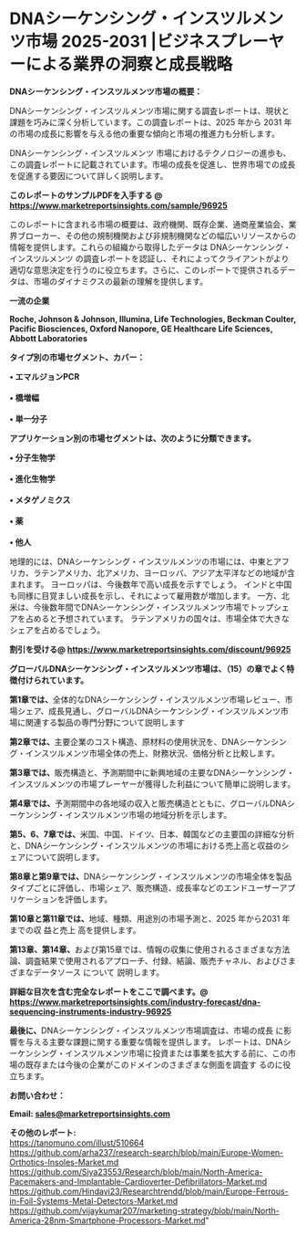# DNAシーケンシング・インスツルメンツ市場 2025-2031 |ビジネスプレーヤーによる業界の洞察と成長戦略

<strong><b>DNAシーケンシング・インスツルメンツ市場の概要：</b></strong>

DNAシーケンシング・インスツルメンツ市場に関する調査レポートは、現状と課題を巧みに深く分析しています。この調査レポートは、2025 年から 2031 年の市場の成長に影響を与える他の重要な傾向と市場の推進力も分析します。

DNAシーケンシング・インスツルメンツ 市場におけるテクノロジーの進歩も、この調査レポートに記載されています。市場の成長を促進し、世界市場での成長を促進する要因について詳しく説明します。

<strong>このレポートのサンプルPDFを入手する @ <a href=https://www.marketreportsinsights.com/sample/96925>https://www.marketreportsinsights.com/sample/96925</a></strong>

このレポートに含まれる市場の概要は、政府機関、既存企業、通商産業協会、業界ブローカー、その他の規制機関および非規制機関などの幅広いリソースからの情報を提供します。これらの組織から取得したデータは DNAシーケンシング・インスツルメンツ の調査レポートを認証し、それによってクライアントがより適切な意思決定を行うのに役立ちます。さらに、このレポートで提供されるデータは、市場のダイナミクスの最新の理解を提供します。

<strong>一流の企業</strong>

<strong><b>Roche, Johnson & Johnson, Illumina, Life Technologies, Beckman Coulter, Pacific Biosciences, Oxford Nanopore, GE Healthcare Life Sciences, Abbott Laboratories</b></strong>

<strong><b>タイプ別の市場セグメント、カバー：</b></strong>

<strong>• エマルジョンPCR<br><br>• 橋増幅<br><br>• 単一分子</strong>

<strong><b>アプリケーション別の市場セグメントは、次のように分類できます。</b></strong>

<strong>• 分子生物学<br><br>• 進化生物学<br><br>• メタゲノミクス<br><br>• 薬<br><br>• 他人</strong>

 地理的には、DNAシーケンシング・インスツルメンツの市場には、中東とアフリカ、ラテンアメリカ、北アメリカ、ヨーロッパ、アジア太平洋などの地域が含まれます。 ヨーロッパは、今後数年で高い成長を示すでしょう。 インドと中国も同様に目覚ましい成長を示し、それによって雇用数が増加します。 一方、北米は、今後数年間でDNAシーケンシング・インスツルメンツ市場でトップシェアを占めると予想されています。 ラテンアメリカの国々は、市場全体で大きなシェアを占めるでしょう。

<strong>割引を受ける@ <a href=https://www.marketreportsinsights.com/discount/96925>https://www.marketreportsinsights.com/discount/96925</a></strong>

<strong><b>グローバルDNAシーケンシング・インスツルメンツ市場は、（15）の章でよく特徴付けられています。</b></strong>

<strong><b>第</b></strong><strong><b>1章では、</b></strong>全体的なDNAシーケンシング・インスツルメンツ市場レビュー、市場シェア、成長見通し、グローバルDNAシーケンシング・インスツルメンツ市場に関連する製品の専門分野について説明します

<strong><b>第2章では、</b></strong>主要企業のコスト構造、原材料の使用状況を、DNAシーケンシング・インスツルメンツ市場全体の売上、財務状況、価格分析と比較します。

<strong><b>第3章では、</b></strong>販売構造と、予測期間中に新興地域の主要なDNAシーケンシング・インスツルメンツの市場プレーヤーが獲得した利益について簡単に説明します。

<strong><b>第4章では、</b></strong>予測期間中の各地域の収入と販売構造とともに、グローバルDNAシーケンシング・インスツルメンツ市場の地域分析を示します。

<strong><b>第5、6、7章では、</b></strong>米国、中国、ドイツ、日本、韓国などの主要国の詳細な分析と、DNAシーケンシング・インスツルメンツの市場における売上高と収益のシェアについて説明します。

<strong><b>第8章と第9章では、</b></strong>DNAシーケンシング・インスツルメンツの市場全体を製品タイプごとに評価し、市場シェア、販売構造、成長率などのエンドユーザーアプリケーションを評価します。

<strong><b>第10章と第11章では、</b></strong>地域、種類、用途別の市場予測と、2025 年から2031 年までの収 益と売上 高を提供します。

<strong><b>第13章、第14章、</b></strong>および第15章では、情報の収集に使用されるさまざまな方法論、調査結果で使用されるアプローチ、付録、結論、販売チャネル、およびさまざまなデータソース について 説明します。

<strong>詳細な目次を含む完全なレポートをここで調べます。@ <a href=https://www.marketreportsinsights.com/industry-forecast/dna-sequencing-instruments-industry-96925>https://www.marketreportsinsights.com/industry-forecast/dna-sequencing-instruments-industry-96925</a></strong>

<strong><b>最後に、</b></strong>DNAシーケンシング・インスツルメンツ市場調査は、市場の成長 に影響を</a>与える主要な課題に関する重要な情報を提供します。 レポートは、DNAシーケンシング・インスツルメンツ市場に投資または事業を拡大する前に、この市場の既存または今後の企業がこのドメインのさまざまな側面を調査す るのに役 立ちます。

<strong><b>お問い合わせ：</b></strong>

<strong>Email: </strong><a href=mailto:sales@marketreportsinsights.com><strong>sales@marketreportsinsights.com</strong></a>

<strong>その他のレポート:</strong>
<br>
<a href=https://tanomuno.com/illust/510664>https://tanomuno.com/illust/510664</a>
<br>
<a href=https://github.com/arha237/research-search/blob/main/Europe-Women-Orthotics-Insoles-Market.md>https://github.com/arha237/research-search/blob/main/Europe-Women-Orthotics-Insoles-Market.md</a>
<br>
<a href=https://github.com/Siya23553/Research/blob/main/North-America-Pacemakers-and-Implantable-Cardioverter-Defibrillators-Market.md>https://github.com/Siya23553/Research/blob/main/North-America-Pacemakers-and-Implantable-Cardioverter-Defibrillators-Market.md</a>
<br>
<a href=https://github.com/Hindavi23/Researchtrendd/blob/main/Europe-Ferrous-in-Foil-Systems-Metal-Detectors-Market.md>https://github.com/Hindavi23/Researchtrendd/blob/main/Europe-Ferrous-in-Foil-Systems-Metal-Detectors-Market.md</a>
<br>
<a href=https://github.com/vijaykumar207/marketing-strategy/blob/main/North-America-28nm-Smartphone-Processors-Market.md>https://github.com/vijaykumar207/marketing-strategy/blob/main/North-America-28nm-Smartphone-Processors-Market.md</a>"
